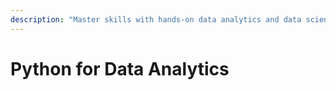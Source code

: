 ```yaml
---
description: "Master skills with hands-on data analytics and data science assignments in India. Learn industry-relevant tools with Console\_Flare\_guidance."
---
```


# Python for Data Analytics

